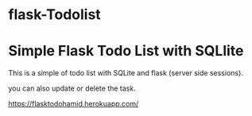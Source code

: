 # flask-Todolist
<h1>Simple Flask Todo List with SQLlite</h1>
<p>This is a simple of todo list with SQLite and flask (server side sessions).</p>
<p>you can also update or delete the task.</p>
<a href="https://flasktodohamid.herokuapp.com/">https://flasktodohamid.herokuapp.com/</a>


